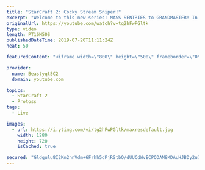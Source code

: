 ```yaml
---
title: "StarCraft 2: Cocky Stream Sniper!"
excerpt: "Welcome to this new series: MASS SENTRIES to GRANDMASTER! In this series, we will see how far I can get by playing ONLY Sentries on the ladder in ALL Protoss matchups!  Folks in chat on my stream think they can snipe me and get away with it. Not if I have anything to say about!   Feel free to let me"
originalUrl: https://youtube.com/watch?v=tg2hFwPGltk
type: video
length: PT16M50S
publishedDateTime: 2019-07-20T11:11:24Z
heat: 50

featuredContent: "<iframe width=\"800\" height=\"500\" frameborder=\"0\" src=\"https://www.youtube.com/embed/tg2hFwPGltk\" allow=\"accelerometer; autoplay; encrypted-media; gyroscope; picture-in-picture\" allowfullscreen></iframe>"

provider:
  name: BeastyqtSC2
  domain: youtube.com

topics:
  - StarCraft 2
  - Protoss
tags:
  - Live

images:
  - url: https://i.ytimg.com/vi/tg2hFwPGltk/maxresdefault.jpg
    width: 1280
    height: 720
    isCached: true

secured: "Gldgulu8I2Kn2hnVdm+6Frhh5dPjRStbO/dUUCdWvECPODAM8KDAuHJBDy2u7w3T3wSru1+fbjgLLqkDd6dX8BRyXJigYqtxFRvZKPlS6a24z03/CDiVb9oS/UIL25CgkI90rE+WcXimn07gVNOm+hAkCQx/UIcTaq8XK6+h4OzWyuRztM1gbcsq+GO4ydpux5JsrPJH+ACRlEHz+9K2QghR9pahjN3l+Fye44j2uPMCg91UdQSx5Ab4Uh4+NWP6Skh6fFwuJkUSnzqYzeCHX1e99HKawcz1U2K5W/OChsic1a80Ei9WvRYeRjip1O1NhPOqjKzV0VzAt79bnC8L5llY2rRtEDLBAMFMt4JlNy0JwaHsyWJFdKdh2+ujYV4KsErX0P+BGADLpOan2FsT1aEAvOSLq6jvIQmHVE8Xjio=;RRtsOM+/S5Kfgz77zmK5Wg=="
---
```


